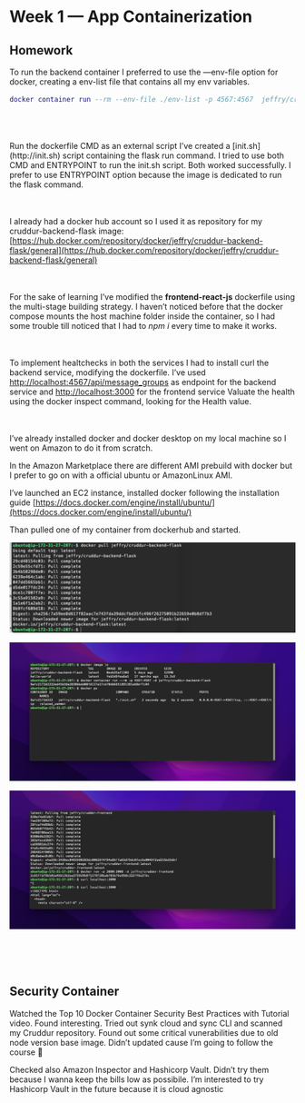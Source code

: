 # Week 1 — App Containerization


## Homework

To run the backend container I preferred to use the —env-file option for docker, creating a env-list file that contains all my env variables.

```lua
docker container run --rm --env-file ./env-list -p 4567:4567  jeffry/cruddur-backend-flask
```

</br>
</br>
</br>
Run the dockerfile CMD as an external script I’ve created a [init.sh](http://init.sh) script containing the flask run command.
I tried to use both CMD and ENTRYPOINT to run the init.sh script. Both worked successfully.
I prefer to use ENTRYPOINT option because the image is dedicated to run the flask command.
</br>
</br>
</br>

I already had a docker hub account so I used it as repository for my cruddur-backend-flask image: 
[https://hub.docker.com/repository/docker/jeffry/cruddur-backend-flask/general](https://hub.docker.com/repository/docker/jeffry/cruddur-backend-flask/general)
</br>
</br>
</br>



For the sake of learning I’ve modified the ******************frontend-react-js****************** dockerfile using the multi-stage building strategy.
I haven’t noticed before that the docker compose mounts the host machine folder inside the container, so I had some trouble till noticed that I had to *npm i* every time to make it works.
</br>
</br>
</br>


To implement healtchecks in both the services I had to install curl the backend service, modifying the dockerfile.
I’ve used [http://localhost:4567/api/message_groups](http://localhost:4567/api/message_groups) as endpoint for the backend service and [http://localhost:3000](http://localhost:3000/) for the frontend service
Valuate the health using the docker inspect command, looking for the Health value.
</br>
</br>
</br>



I’ve already installed docker and docker desktop on my local machine so I went on Amazon to do it from scratch.

In the Amazon Marketplace there are different AMI prebuild with docker but I prefer to go on with a official ubuntu or AmazonLinux AMI.

I’ve launched an EC2 instance, installed docker following the installation guide [https://docs.docker.com/engine/install/ubuntu/](https://docs.docker.com/engine/install/ubuntu/)

Than pulled one of my container from dockerhub and started.

![shell](./img/1.png)

![shell](./img/2.png)

![shell](./img/3.png)

</br>
</br>
</br>

## Security Container

Watched the Top 10 Docker Container Security Best Practices with Tutorial video.
Found interesting. Tried out synk cloud and sync CLI and scanned my Cruddur repository. 
Found out some critical vunerabilities due to old node version base image. Didn’t updated cause I’m going to follow the course 🙂

Checked also Amazon Inspector and Hashicorp Vault. Didn’t try them because I wanna keep the bills low as possibile. I’m interested to try Hashicorp Vault in the future because it is cloud agnostic
